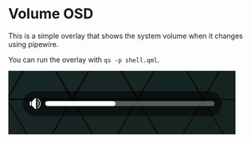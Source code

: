 # Volume OSD

This is a simple overlay that shows the system volume when it changes using pipewire.

You can run the overlay with `qs -p shell.qml`.

![](./image.png)
